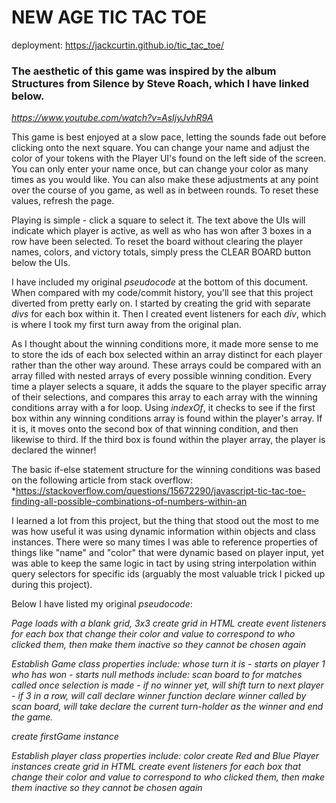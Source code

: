 # NEW AGE TIC TAC TOE

deployment: https://jackcurtin.github.io/tic_tac_toe/

### The aesthetic of this game was inspired by the album Structures from Silence by Steve Roach, which I have linked below.
*https://www.youtube.com/watch?v=AsIjyJvhR9A*

This game is best enjoyed at a slow pace, letting the sounds fade out before clicking onto the next square. You can change your name and adjust the color of your tokens with the Player UI's found on the left side of the screen.  You can only enter your name once, but can change your color as many times as you would like. You can also make these adjustments at any point over the course of you game, as well as in between rounds. To reset these values, refresh the page.

Playing is simple - click a square to select it. The text above the UIs will indicate which player is active, as well as who has won after 3 boxes in a row have been selected. To reset the board without clearing the player names, colors, and victory totals, simply press the CLEAR BOARD button below the UIs.

I have included my original *pseudocode* at the bottom of this document. When compared with my code/commit history, you'll see that this project diverted from pretty early on. I started by creating the grid with separate *divs* for each box within it. Then I created event listeners for each *div*, which is where I took my first turn away from the original plan.

As I thought about the winning conditions more, it made more sense to me to store the ids of each box selected within an array distinct for each player rather than the other way around. These arrays could be compared with an array filled with nested arrays of every possible winning condition. Every time a player selects a square, it adds the square to the player specific array of their selections, and compares this array to each array with the winning conditions array with a for loop. Using *indexOf*, it checks to see if the first box within any winning conditions array is found within the player's array. If it is, it moves onto the second box of that winning condition, and then likewise to third. If the third box is found within the player array, the player is declared the winner!

The basic if-else statement structure for the winning conditions was based on the following article from stack overflow:
*https://stackoverflow.com/questions/15672290/javascript-tic-tac-toe-finding-all-possible-combinations-of-numbers-within-an

I learned a lot from this project, but the thing that stood out the most to me was how useful it was using dynamic information within objects and class instances. There were so many times I was able to reference properties of things like "name" and "color" that were dynamic based on player input, yet was able to keep the same logic in tact by using string interpolation within query selectors for specific ids (arguably the most valuable trick I picked up during this project).

Below I have listed my original *pseudocode*:

*Page loads with a blank grid, 3x3
create grid in HTML
create event listeners for each box that change their color
and value to correspond to who clicked them, then make them
inactive so they cannot be chosen again*


*Establish Game class
properties include:
whose turn it is - starts on player 1
who has won - starts null
methods include:
scan board to for matches
called once selection is made - if no winner yet, will
shift turn to next player - if 3 in a row, will call
declare winner function
declare winner
called by scan board, will take declare the current turn-holder
as the winner and end the game.*

*create firstGame instance*

*Establish player class
properties include:
color
create Red and Blue Player instances
    create grid in HTML
    create event listeners for each box that change their color
        and value to correspond to who clicked them, then make them
        inactive so they cannot be chosen again*

